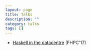 ```yaml
---
layout: page
title: Talks
description: ""
category: talks
tags: []
---
```


* <a href="http://simonmar.github.io/slides/Haskell%20in%20the%20datacentre.pdf">Haskell in the datacentre</a> (FHPC'17)
